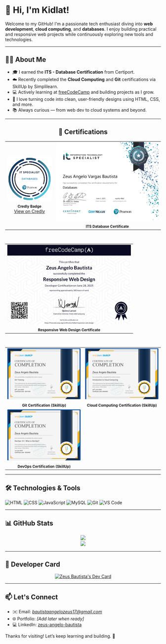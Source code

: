 # 👋 Hi, I'm Kidlat!

Welcome to my GitHub! I'm a passionate tech enthusiast diving into **web development**, **cloud computing**, and **databases**. I enjoy building practical and responsive web projects while continuously exploring new tools and technologies.

---

## 👨‍💻 About Me

- 🎓 I earned the **ITS - Database Certification** from Certiport.
- ☁️ Recently completed the **Cloud Computing** and **Git** certifications via SkillUp by Simplilearn.
- 💻 Actively learning at <a href="https://www.freecodecamp.org/kidlat" target="_blank">freeCodeCamp</a> and building projects as I grow.
- 🔨 I love turning code into clean, user-friendly designs using HTML, CSS, and more.
- 📚 Always curious — from web dev to cloud systems and beyond.

---

<div align="center">

## 🏅 Certifications

<!-- Top Row: Badge + ITS Certificate -->
<table style="border: none; border-collapse: collapse;" cellspacing="0" cellpadding="10">
  <tr>
    <td align="center" style="border: none;">
      <img src="https://github.com/kidlatpogi/kidlatpogi/blob/main/assets/certifications/it-specialist-databases-badge.png?raw=true" 
           alt="ITS Database Badge" width="150"/>
      <br/>
      <sub><strong>Credly Badge</strong></sub>
      <br/>
      <a href="https://www.credly.com/badges/ec097417-e36a-4642-b03b-df96919ae380/public_url" target="_blank">
        View on Credly
      </a>
    </td>
    <td align="center" style="border: none;">
      <a href="https://github.com/kidlatpogi/kidlatpogi/blob/main/assets/certifications/it-specialist-databases-certificate.png?raw=true" target="_blank">
        <img src="https://github.com/kidlatpogi/kidlatpogi/blob/main/assets/certifications/it-specialist-databases-certificate.png?raw=true" 
             alt="ITS Database Certificate" width="350" />
      </a>
      <br/>
      <sub><strong>ITS Database Certificate</strong></sub>
    </td>
  </tr>
</table>

<br/>

<!-- Responsive Web Design Certificate -->
<table style="border: none; border-collapse: collapse;" cellspacing="0" cellpadding="10">
  <tr>
    <td align="center" style="border: none;">
      <img src="https://github.com/kidlatpogi/kidlatpogi/blob/main/assets/certifications/responsive-web-design-certificate.png?raw=true" 
           alt="Responsive Web Design Certificate" width="400" />
      <br/>
      <sub><strong>Responsive Web Design Certificate</strong></sub>
    </td>
  </tr>
</table>

<br/>

<!-- Simplilearn Certifications (2 per row) -->
<table style="border: none; border-collapse: collapse;" cellspacing="0" cellpadding="10">
  <tr>
    <td align="center" style="border: none;">
      <a href="https://simpli-web.app.link/e/ZxbTrH51AUb" target="_blank">
        <img src="https://github.com/kidlatpogi/kidlatpogi/blob/main/assets/certifications/git-certification.png?raw=true" 
             alt="Git Certification" width="400" />
      </a>
      <br/>
      <sub><strong>Git Certification (SkillUp)</strong></sub>
    </td>
    <td align="center" style="border: none;">
      <a href="https://simpli-web.app.link/e/gKaLOY2xCUb" target="_blank">
        <img src="https://github.com/kidlatpogi/kidlatpogi/blob/main/assets/certifications/cloud-computing-certification.png?raw=true" 
             alt="Cloud Computing Certification" width="400" />
      </a>
      <br/>
      <sub><strong>Cloud Computing Certification (SkillUp)</strong></sub>
    </td>
  </tr>
  <tr>
    <td align="center" style="border: none;">
      <a href="https://simpli-web.app.link/e/Y9glztFeEUb" target="_blank">
        <img src="https://github.com/kidlatpogi/kidlatpogi/blob/main/assets/certifications/dev-ops-certification.png?raw=true" 
             alt="DevOps Certification" width="400" />
      </a>
      <br/>
      <sub><strong>DevOps Certification (SkillUp)</strong></sub>
    </td>
    <td align="center" style="border: none;">
      <!-- Optional: Leave this cell empty or use it for a future cert -->
    </td>
  </tr>
</table>

</div>

---

## 🛠️ Technologies & Tools

![HTML](https://img.shields.io/badge/-HTML5-E34F26?logo=html5&logoColor=white&style=for-the-badge)
![CSS](https://img.shields.io/badge/-CSS3-1572B6?logo=css3&logoColor=white&style=for-the-badge)
![JavaScript](https://img.shields.io/badge/-JavaScript-F7DF1E?logo=javascript&logoColor=black&style=for-the-badge)
![MySQL](https://img.shields.io/badge/-MySQL-4479A1?logo=mysql&logoColor=white&style=for-the-badge)
![Git](https://img.shields.io/badge/-Git-F05032?logo=git&logoColor=white&style=for-the-badge)
![VS Code](https://img.shields.io/badge/-VSCode-007ACC?logo=visualstudiocode&logoColor=white&style=for-the-badge)

---

## 📊 GitHub Stats

<div align="center">
  <img src="https://github-readme-stats.vercel.app/api?username=kidlatpogi&show_icons=true&theme=github_dark" width="49%" />
</div>

<div align="center">
   <img src="https://github-readme-stats.vercel.app/api/top-langs/?username=kidlatpogi&layout=compact&theme=github_dark" width="49%" />
</div>

---

## 🧾 Developer Card

<div align="center">
  <a href="https://app.daily.dev/zeusbautista" target="_blank">
    <img src="https://api.daily.dev/devcards/v2/d6vYD3X0UxN3NFta2gVQy.png?r=2ii&type=wide" 
         width="652" 
         alt="Zeus Bautista's Dev Card"/>
  </a>
</div>

---

## 📫 Let's Connect

- ✉️ Email: *bautistaangelozeus17@gmail.com*  
- 🌐 Portfolio: *[Add later when ready]*  
- 💻 LinkedIn: <a href="https://www.linkedin.com/in/zeus-angelo-bautista" target="_blank">zeus-angelo-bautista</a>

Thanks for visiting! Let’s keep learning and building. 🚀
